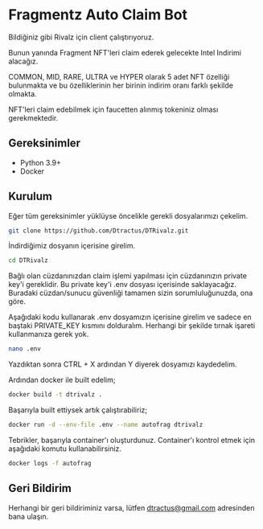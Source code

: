 
# Fragmentz Auto Claim Bot

Bildiğiniz gibi Rivalz için client çalıştırıyoruz.

Bunun yanında Fragment NFT'leri claim ederek gelecekte Intel Indirimi alacağız.

COMMON, MID, RARE, ULTRA ve HYPER olarak 5 adet NFT özelliği bulunmakta ve bu özelliklerinin her birinin indirim oranı farklı şekilde olmakta. 

NFT'leri claim edebilmek için faucetten alınmış tokeniniz olması gerekmektedir.



## Gereksinimler

- Python 3.9+
- Docker

  
## Kurulum

Eğer tüm gereksinimler yüklüyse öncelikle gerekli dosyalarımızı çekelim.

```bash
git clone https://github.com/Dtractus/DTRivalz.git

```

İndirdiğimiz dosyanın içerisine girelim.

```bash
cd DTRivalz

```

Bağlı olan cüzdanınızdan claim işlemi yapılması için cüzdanınızın private key'i gereklidir. 
Bu private key'i .env dosyası içerisinde saklayacağız.
Buradaki cüzdan/sunucu güvenliği tamamen sizin sorumluluğunuzda, ona göre.

Aşağıdaki kodu kullanarak .env dosyamızın içerisine girelim ve sadece en baştaki PRIVATE_KEY kısmını dolduralım. Herhangi bir şekilde tırnak işareti kullanmanıza gerek yok. 

```bash
nano .env

```

Yazdıktan sonra CTRL + X ardından Y diyerek dosyamızı kaydedelim.

Ardından docker ile built edelim;

```bash
docker build -t dtrivalz .

```

Başarıyla built ettiysek artık çalıştırabiliriz;


```bash
docker run -d --env-file .env --name autofrag dtrivalz

```

Tebrikler, başarıyla container'ı oluşturdunuz. Container'ı kontrol etmek için aşağıdaki komutu kullanabilirsiniz.


```bash
docker logs -f autofrag

```
## Geri Bildirim

Herhangi bir geri bildiriminiz varsa, lütfen dtractus@gmail.com adresinden bana ulaşın.

  
